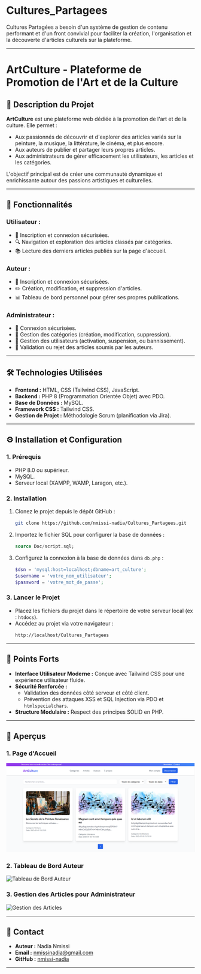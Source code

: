 # Cultures_Partagees
Cultures Partagées a besoin d'un système de gestion de contenu performant et d'un front convivial pour faciliter la création, l'organisation et la découverte d'articles culturels sur la plateforme.


---

# **ArtCulture - Plateforme de Promotion de l'Art et de la Culture**

## 🎨 **Description du Projet**
**ArtCulture** est une plateforme web dédiée à la promotion de l'art et de la culture. Elle permet :
- Aux passionnés de découvrir et d'explorer des articles variés sur la peinture, la musique, la littérature, le cinéma, et plus encore.
- Aux auteurs de publier et partager leurs propres articles.
- Aux administrateurs de gérer efficacement les utilisateurs, les articles et les catégories.

L'objectif principal est de créer une communauté dynamique et enrichissante autour des passions artistiques et culturelles.

---

## 🚀 **Fonctionnalités**
### **Utilisateur :**
- 🔑 Inscription et connexion sécurisées.
- 🔍 Navigation et exploration des articles classés par catégories.
- 📚 Lecture des derniers articles publiés sur la page d'accueil.

### **Auteur :**
- 🔑 Inscription et connexion sécurisées.
- ✏️ Création, modification, et suppression d'articles.
- 📊 Tableau de bord personnel pour gérer ses propres publications.

### **Administrateur :**
- 🔑 Connexion sécurisées.
- 📂 Gestion des catégories (création, modification, suppression).
- 👥 Gestion des utilisateurs (activation, suspension, ou bannissement).
- 📝 Validation ou rejet des articles soumis par les auteurs.

---

## 🛠️ **Technologies Utilisées**
- **Frontend :** HTML, CSS (Tailwind CSS), JavaScript.
- **Backend :** PHP 8 (Programmation Orientée Objet) avec PDO.
- **Base de Données :** MySQL.
- **Framework CSS :** Tailwind CSS.
- **Gestion de Projet :** Méthodologie Scrum (planification via Jira).

---

## ⚙️ **Installation et Configuration**

### **1. Prérequis**
- PHP 8.0 ou supérieur.
- MySQL.
- Serveur local (XAMPP, WAMP, Laragon, etc.).

### **2. Installation**
1. Clonez le projet depuis le dépôt GitHub :
   ```bash
   git clone https://github.com/nmissi-nadia/Cultures_Partagees.git
   ```
2. Importez le fichier SQL pour configurer la base de données :
   ```sql
   source Doc/script.sql;
   ```
3. Configurez la connexion à la base de données dans `db.php` :
   ```php
   $dsn = 'mysql:host=localhost;dbname=art_culture';
   $username = 'votre_nom_utilisateur';
   $password = 'votre_mot_de_passe';
   ```

### **3. Lancer le Projet**
- Placez les fichiers du projet dans le répertoire de votre serveur local (ex : `htdocs`).
- Accédez au projet via votre navigateur :
  ```
  http://localhost/Cultures_Partagees
  ```

---

## 🎯 **Points Forts**
- **Interface Utilisateur Moderne :** Conçue avec Tailwind CSS pour une expérience utilisateur fluide.
- **Sécurité Renforcée :**
  - Validation des données côté serveur et côté client.
  - Prévention des attaques XSS et SQL Injection via PDO et `htmlspecialchars`.
- **Structure Modulaire :** Respect des principes SOLID en PHP.

---

## 📸 **Aperçus**

### **1. Page d'Accueil**
![Page d'Accueil](Doc/image.png)

### **2. Tableau de Bord Auteur**
![Tableau de Bord Auteur](uploads/screenshots/dashboard_author.png)

### **3. Gestion des Articles pour Administrateur**
![Gestion des Articles](uploads/screenshots/admin_articles.png)

---



## 📧 **Contact**
- **Auteur :** Nadia Nmissi
- **Email :** nmissinadia@gmail.com
- **GitHub :** [nmissi-nadia](https://github.com/nmissi-nadia)

---

